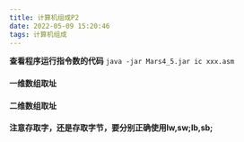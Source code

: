 ```yaml
---
title: 计算机组成P2
date: 2022-05-09 15:20:46
tags: 计算机组成
---
```


**查看程序运行指令数的代码**
`java -jar Mars4_5.jar ic xxx.asm`

#### 一维数组取址

#### 二维数组取址

#### 注意存取字，还是存取字节，要分别正确使用lw,sw;lb,sb;
